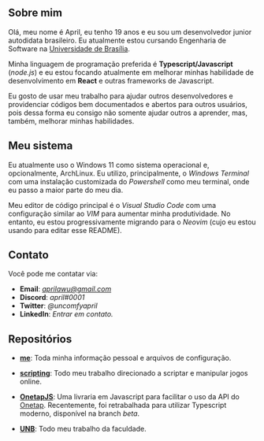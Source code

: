 ## Sobre mim

Olá, meu nome é April, eu tenho 19 anos e eu sou um desenvolvedor junior autodidata brasileiro. Eu atualmente estou cursando Engenharia de Software na [Universidade de Brasília](https://www.unb.br).

Minha linguagem de programação preferida é **Typescript/Javascript** (_node.js_) e eu estou focando atualmente em melhorar minhas habilidade de desenvolvimento em **React** e outras frameworks de Javascript.

Eu gosto de usar meu trabalho para ajudar outros desenvolvedores e providenciar códigos bem documentados e abertos para outros usuários, pois dessa forma eu consigo não somente ajudar outros a aprender, mas, também, melhorar minhas habilidades.

## Meu sistema

Eu atualmente uso o Windows 11 como sistema operacional e, opcionalmente, ArchLinux. Eu utilizo, principalmente, o _Windows Terminal_ com uma instalação customizada do _Powershell_ como meu terminal, onde eu passo a maior parte do meu dia.

Meu editor de código principal é o _Visual Studio Code_ com uma configuração similar ao _VIM_ para aumentar minha produtividade. No entanto, eu estou progressivamente migrando para o _Neovim_ (cujo eu estou usando para editar esse README).

## Contato

Você pode me contatar via:

- **Email**: *aprilawu@gmail.com*
- **Discord**: _april#0001_
- **Twitter**: _@uncomfyapril_
- **LinkedIn**: _Entrar em contato._

## Repositórios

- **[me](https://github.com/aprxl/aprxl)**: Toda minha informação pessoal e arquivos de configuração.

- **[scripting](https://github.com/aprxl/scripting)**: Todo meu trabalho direcionado a scriptar e manipular jogos online.

- **[OnetapJS](https://github.com/aprxl/OnetapJS)**: Uma livraria em Javascript para facilitar o uso da API do [Onetap](https://www.onetap.com). Recentemente, foi retrabalhada para utilizar Typescript moderno, disponível na branch _beta_.

- **[UNB](https://github.com/aprxl/UNB)**: Todo meu trabalho da faculdade.
